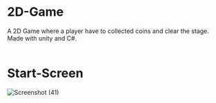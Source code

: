 # 2D-Game
A 2D Game where a player have to collected coins and clear the stage. Made with unity and C#.
<br><br>
# Start-Screen
![Screenshot (41)](https://user-images.githubusercontent.com/60893601/224553669-925f13b3-0f16-456c-a81f-0f4da133c423.png)
